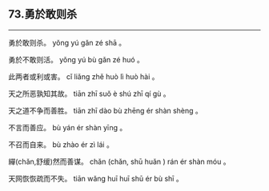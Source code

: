 ## 73.勇於敢则杀
---


<ruby><rbc><rb> 勇於敢则杀。 </rb></rbc>
  <rtc><rt> yǒng  yú  gǎn  zé  shā 。</rt></rtc>
</ruby>

<ruby><rbc><rb> 勇於不敢则活。 </rb></rbc>
  <rtc><rt> yǒng  yú  bù  gǎn  zé  huó 。</rt></rtc>
</ruby>

<ruby><rbc><rb> 此两者或利或害。 </rb></rbc>
  <rtc><rt> cǐ  liǎng  zhě  huò  lì  huò  hài 。</rt></rtc>
</ruby>

<ruby><rbc><rb> 天之所恶孰知其故。 </rb></rbc>
  <rtc><rt> tiān  zhī  suǒ  è  shú  zhī  qí  gù 。</rt></rtc>
</ruby>

<ruby><rbc><rb> 天之道不争而善胜。 </rb></rbc>
  <rtc><rt> tiān  zhī  dào  bù  zhēng  ér  shàn  shèng 。</rt></rtc>
</ruby>

<ruby><rbc><rb> 不言而善应。 </rb></rbc>
  <rtc><rt> bù  yán  ér  shàn  yīng 。</rt></rtc>
</ruby>

<ruby><rbc><rb> 不召而自来。 </rb></rbc>
  <rtc><rt> bù  zhào  ér  zì  lái 。</rt></rtc>
</ruby>

<ruby><rbc><rb> 繟(chǎn,舒缓)然而善谋。 </rb></rbc>
  <rtc><rt> chǎn (chǎn, shū  huǎn ) rán  ér  shàn  móu 。</rt></rtc>
</ruby>

<ruby><rbc><rb> 天网恢恢疏而不失。 </rb></rbc>
  <rtc><rt> tiān  wǎng  huī  huī  shū  ér  bù  shī 。</rt></rtc>
</ruby>

<ruby><rbc><rb>  </rb></rbc>
  <rtc><rt></rt></rtc>
</ruby>


